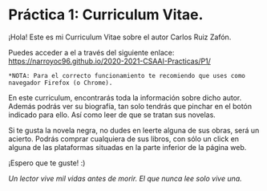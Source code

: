  # Práctica 1: Curriculum Vitae.

¡Hola! Este es mi Curriculum Vitae sobre el autor Carlos Ruiz Zafón.

Puedes acceder a el a través del siguiente enlace: https://narroyoc96.github.io/2020-2021-CSAAI-Practicas/P1/

    *NOTA: Para el correcto funcionamiento te recomiendo que uses como navegador Firefox (o Chrome).

En este curriculum, encontrarás toda la información sobre dicho autor. Además podrás ver su biografía, tan solo tendrás que pinchar en el botón indicado para ello. Así como leer de que se tratan sus novelas.

Si te gusta la novela negra, no dudes en leerte alguna de sus obras, será un acierto. Podrás comprar cualquiera de sus libros, con sólo un click en alguna de las plataformas situadas en la parte inferior de la página web.

¡Espero que te guste! :)

*Un lector vive mil vidas antes de morir. El que nunca lee solo vive una.*

